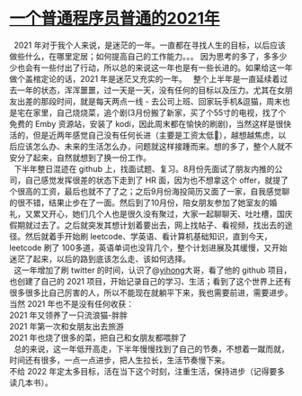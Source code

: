 # [ 一个普通程序员普通的2021年](https://github.com/GeorgeCh2/blog/issues/8)

&nbsp;&nbsp;2021 年对于我个人来说，是迷茫的一年。一直都在寻找人生的目标，以后应该做些什么，在哪里定居；如何提高自己的工作能力。。。 因为思考的多了，多多少少也会有一些付出了行动，所以总的来说这一年也是有一些长进的。如果给这一年做个盖棺定论的话，2021 年是迷茫又充实的一年。 
&nbsp;&nbsp;整个上半年是一直延续着过去一年的状态，浑浑噩噩，过一天是一天，没有任何的目标以及压力。尤其在女朋友出差的那段时间，就是每天两点一线 - 去公司上班、回家玩手机&逗猫，周末也是宅在家里，自己烧烧菜，追个剧(3月份搬了新家，买了个55寸的电视，找了个免费的 Emby 资源站，安装了 kodi，因此周末都在愉快的刷剧)，当然这样是很快活的，但是近两年感觉自己没有任何长进（主要是工资太低🐶），越想越焦虑，以后应该怎么办、未来的生活怎么办，问题就这样接踵而来。想的多了，整个人就不安分了起来，自然就想到了换一份工作。  
&nbsp;&nbsp;下半年整日混迹在 github 上，找面试题、复习。8月份先面试了朋友内推的公司，自己感觉发挥很差的状态下走到了 HR 面，因为也不想拿这个 offer，就提了个很高的工资，最后也就不了了之；之后9月份海投简历又面了一家，自我感觉聊的很不错，结果止步在了一面。然后到了10月份，陪女朋友参加了她室友的婚礼，又累又开心，她们几个人也是很久没有聚过，大家一起聊聊天、吐吐槽，国庆假期就过去了。之后就突发其想计划着要出去，网上找帖子、看视频，找出去的途径。然后就着手开始刷 leetcode、学英语、看计算机基础知识，直到今天，leetcode 刷了 100多道，英语单词也没背几个，整个计划进展及其缓慢，又开始迷茫了起来，以后的路到底该怎么走、该如何选择。  
&nbsp;&nbsp;这一年增加了刷 twitter 的时间，认识了@[yihong](https://github.com/yihong0618)大哥，看了他的 github 项目，也创建了自己的 2021 项目，开始记录自己的学习、生活；看到了这个世界上还有很多很多比自己厉害的人，所以不能现在就躺平下来，我也需要前进，需要进步。  
当然 2021 年也不是没有任何收获：  
2021 年又领养了一只流浪猫-胖胖  
2021 年第一次和女朋友出去旅游  
2021 年也烧了很多的菜，把自己和女朋友都喂胖了  
&nbsp;&nbsp;总的来说，这一年低开高走，下半年慢慢找到了自己的节奏，不想着一蹴而就，时间还有很多，一点一点进步，把人生拉长，生活节奏慢下来。  
不给 2022 年定太多目标，活在当下这个时刻，注重生活，保持进步（记得要多读几本书）。